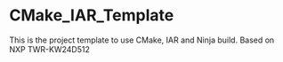 # CMake_IAR_Template
This is the project template to use CMake, IAR and Ninja build. Based on NXP TWR-KW24D512
